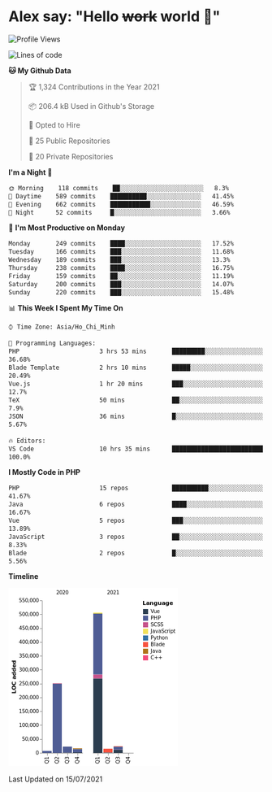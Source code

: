 # Alex say: "Hello ~~work~~ world 🐾"

<!--START_SECTION:waka-->
![Profile Views](http://img.shields.io/badge/Profile%20Views-0-blue)

![Lines of code](https://img.shields.io/badge/From%20Hello%20World%20I%27ve%20Written-842505%20lines%20of%20code-blue)

**🐱 My Github Data** 

> 🏆 1,324 Contributions in the Year 2021
 > 
> 📦 206.4 kB Used in Github's Storage 
 > 
> 💼 Opted to Hire
 > 
> 📜 25 Public Repositories 
 > 
> 🔑 20 Private Repositories  
 > 
**I'm a Night 🦉** 

```text
🌞 Morning    118 commits    ██░░░░░░░░░░░░░░░░░░░░░░░   8.3% 
🌆 Daytime    589 commits    ██████████░░░░░░░░░░░░░░░   41.45% 
🌃 Evening    662 commits    ███████████░░░░░░░░░░░░░░   46.59% 
🌙 Night      52 commits     █░░░░░░░░░░░░░░░░░░░░░░░░   3.66%

```
📅 **I'm Most Productive on Monday** 

```text
Monday       249 commits    ████░░░░░░░░░░░░░░░░░░░░░   17.52% 
Tuesday      166 commits    ███░░░░░░░░░░░░░░░░░░░░░░   11.68% 
Wednesday    189 commits    ███░░░░░░░░░░░░░░░░░░░░░░   13.3% 
Thursday     238 commits    ████░░░░░░░░░░░░░░░░░░░░░   16.75% 
Friday       159 commits    ██░░░░░░░░░░░░░░░░░░░░░░░   11.19% 
Saturday     200 commits    ███░░░░░░░░░░░░░░░░░░░░░░   14.07% 
Sunday       220 commits    ███░░░░░░░░░░░░░░░░░░░░░░   15.48%

```


📊 **This Week I Spent My Time On** 

```text
⌚︎ Time Zone: Asia/Ho_Chi_Minh

💬 Programming Languages: 
PHP                      3 hrs 53 mins       █████████░░░░░░░░░░░░░░░░   36.68% 
Blade Template           2 hrs 10 mins       █████░░░░░░░░░░░░░░░░░░░░   20.49% 
Vue.js                   1 hr 20 mins        ███░░░░░░░░░░░░░░░░░░░░░░   12.7% 
TeX                      50 mins             ██░░░░░░░░░░░░░░░░░░░░░░░   7.9% 
JSON                     36 mins             █░░░░░░░░░░░░░░░░░░░░░░░░   5.67%

🔥 Editors: 
VS Code                  10 hrs 35 mins      █████████████████████████   100.0%

```

**I Mostly Code in PHP** 

```text
PHP                      15 repos            ██████████░░░░░░░░░░░░░░░   41.67% 
Java                     6 repos             ████░░░░░░░░░░░░░░░░░░░░░   16.67% 
Vue                      5 repos             ███░░░░░░░░░░░░░░░░░░░░░░   13.89% 
JavaScript               3 repos             ██░░░░░░░░░░░░░░░░░░░░░░░   8.33% 
Blade                    2 repos             █░░░░░░░░░░░░░░░░░░░░░░░░   5.56%

```


**Timeline**

![Chart not found](https://raw.githubusercontent.com/alexzvn/alexzvn/main/charts/bar_graph.png) 


 Last Updated on 15/07/2021
<!--END_SECTION:waka-->
